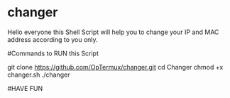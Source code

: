 # changer




Hello everyone this Shell Script
will help you to change your 
IP and MAC address according to you only.


#Commands to RUN this Script

git clone https://github.com/OpTermux/changer.git
cd Changer 
chmod +x changer.sh
./changer

#HAVE FUN
